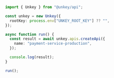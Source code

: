 <!-- Start SDK Example Usage [usage] -->
```typescript
import { Unkey } from "@unkey/api";

const unkey = new Unkey({
  rootKey: process.env["UNKEY_ROOT_KEY"] ?? "",
});

async function run() {
  const result = await unkey.apis.createApi({
    name: "payment-service-production",
  });

  console.log(result);
}

run();

```
<!-- End SDK Example Usage [usage] -->